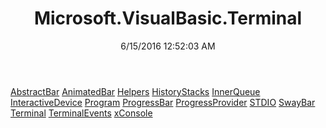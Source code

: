 ﻿---
title: Microsoft.VisualBasic.Terminal
date: 6/15/2016 12:52:03 AM
---

[AbstractBar](T-Microsoft.VisualBasic.Terminal.AbstractBar.html)
[AnimatedBar](T-Microsoft.VisualBasic.Terminal.AnimatedBar.html)
[Helpers](T-Microsoft.VisualBasic.Terminal.Helpers.html)
[HistoryStacks](T-Microsoft.VisualBasic.Terminal.HistoryStacks.html)
[InnerQueue](T-Microsoft.VisualBasic.Terminal.InnerQueue.html)
[InteractiveDevice](T-Microsoft.VisualBasic.Terminal.InteractiveDevice.html)
[Program](T-Microsoft.VisualBasic.Terminal.Program.html)
[ProgressBar](T-Microsoft.VisualBasic.Terminal.ProgressBar.html)
[ProgressProvider](T-Microsoft.VisualBasic.Terminal.ProgressProvider.html)
[STDIO](T-Microsoft.VisualBasic.Terminal.STDIO.html)
[SwayBar](T-Microsoft.VisualBasic.Terminal.SwayBar.html)
[Terminal](T-Microsoft.VisualBasic.Terminal.Terminal.html)
[TerminalEvents](T-Microsoft.VisualBasic.Terminal.TerminalEvents.html)
[xConsole](T-Microsoft.VisualBasic.Terminal.xConsole.html)
